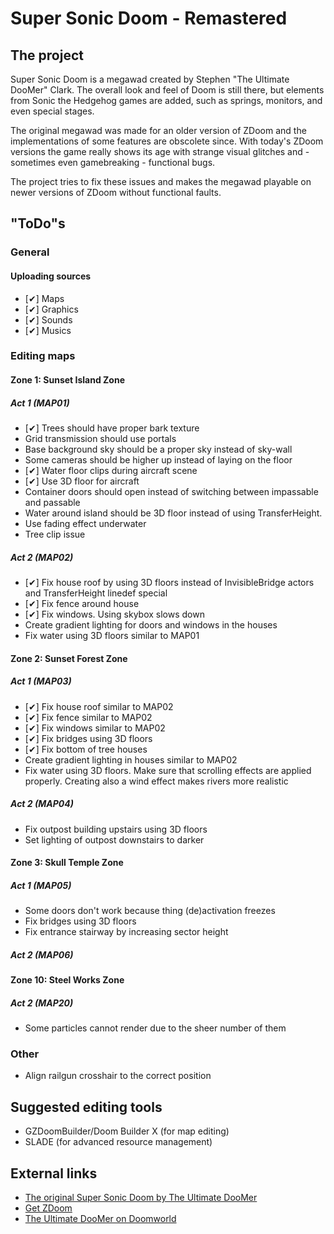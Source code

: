 # Super Sonic Doom - Remastered

## The project

Super Sonic Doom is a megawad created by Stephen "The Ultimate DooMer" Clark. The overall look and feel of Doom is still there, but elements from Sonic the Hedgehog games are added, such as springs, monitors, and even special stages.

The original megawad was made for an older version of ZDoom and the implementations of some features are obscolete since. With today's ZDoom versions the game really shows its age with strange visual glitches and - sometimes even gamebreaking - functional bugs.

The project tries to fix these issues and makes the megawad playable on newer versions of ZDoom without functional faults.

## "ToDo"s

### General

#### Uploading sources

* [✔] Maps
* [✔] Graphics
* [✔] Sounds
* [✔] Musics

### Editing maps

#### Zone 1: Sunset Island Zone

##### Act 1 (MAP01)

* [✔] Trees should have proper bark texture
* Grid transmission should use portals
* Base background sky should be a proper sky instead of sky-wall
* Some cameras should be higher up instead of laying on the floor
* [✔] Water floor clips during aircraft scene
* [✔] Use 3D floor for aircraft
* Container doors should open instead of switching between impassable and passable
* Water around island should be 3D floor instead of using TransferHeight.
* Use fading effect underwater
* Tree clip issue

##### Act 2 (MAP02)

* [✔] Fix house roof by using 3D floors instead of InvisibleBridge actors and TransferHeight linedef special
* [✔] Fix fence around house
* [✔] Fix windows. Using skybox slows down
* Create gradient lighting for doors and windows in the houses
* Fix water using 3D floors similar to MAP01

#### Zone 2: Sunset Forest Zone

##### Act 1 (MAP03)

* [✔] Fix house roof similar to MAP02
* [✔] Fix fence similar to MAP02
* [✔] Fix windows similar to MAP02
* [✔] Fix bridges using 3D floors
* [✔] Fix bottom of tree houses
* Create gradient lighting in houses similar to MAP02
* Fix water using 3D floors. Make sure that scrolling effects are applied properly. Creating also a wind effect makes rivers more realistic

##### Act 2 (MAP04)

* Fix outpost building upstairs using 3D floors
* Set lighting of outpost downstairs to darker

#### Zone 3: Skull Temple Zone

##### Act 1 (MAP05)

* Some doors don't work because thing (de)activation freezes
* Fix bridges using 3D floors
* Fix entrance stairway by increasing sector height

##### Act 2 (MAP06)

#### Zone 10: Steel Works Zone

##### Act 2 (MAP20)

* Some particles cannot render due to the sheer number of them

### Other

* Align railgun crosshair to the correct position

## Suggested editing tools

* GZDoomBuilder/Doom Builder X (for map editing)
* SLADE (for advanced resource management)

## External links
* [The original Super Sonic Doom by The Ultimate DooMer](https://www.doomworld.com/idgames/levels/doom2/Ports/megawads/sonic)
* [Get ZDoom](https://www.zdoom.org/index)
* [The Ultimate DooMer on Doomworld](https://www.doomworld.com/profile/739-the-ultimate-doomer/)
